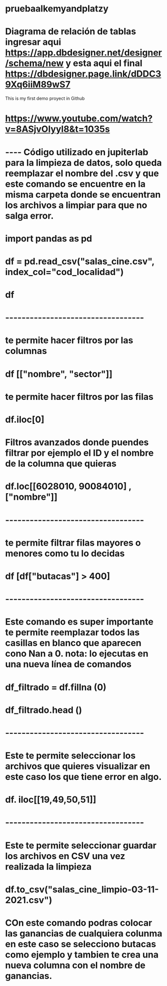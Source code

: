 # pruebaalkemyandplatzy
# Diagrama de relación de tablas ingresar aqui https://app.dbdesigner.net/designer/schema/new y esta aqui el final https://dbdesigner.page.link/dDDC39Xq6iiM89wS7
This is my first demo proyect  in Github
# https://www.youtube.com/watch?v=8ASjvOIyyl8&t=1035s
# ----  Código utilizado en jupiterlab para la limpieza de datos, solo queda reemplazar el nombre del .csv y que este comando se encuentre en la misma carpeta donde se encuentran los archivos a limpiar para que no salga error.
# import pandas as pd

# df = pd.read_csv("salas_cine.csv", index_col="cod_localidad")

# df
# ----------------------------------
# te permite hacer filtros por las columnas 
# df [["nombre", "sector"]]

# te permite hacer filtros por las filas 
# df.iloc[0] 

# Filtros avanzados donde puendes filtrar por ejemplo el ID y el nombre de la columna que quieras
# df.loc[[6028010, 90084010] , ["nombre"]] 
# ----------------------------------
# te permite filtrar filas mayores o menores como tu lo decidas
# df [df["butacas"] > 400]

# ----------------------------------
# Este comando es super importante te permite reemplazar todos las casillas en blanco que aparecen cono Nan a 0. nota: lo ejecutas en una nueva línea de comandos

# df_filtrado = df.fillna (0)

# df_filtrado.head ()

# ----------------------------------
# Este te permite seleccionar los archivos que quieres visualizar en este caso los que tiene error en algo.
# df. iloc[[19,49,50,51]]

# ----------------------------------
# Este te permite seleccionar guardar los archivos en CSV una vez realizada la limpieza
# df.to_csv("salas_cine_limpio-03-11-2021.csv")

# COn este comando podras colocar las ganancias de cualquiera colunma en este caso se selecciono butacas como ejemplo y tambien te crea una nueva columna con el nombre de ganancias.
<!-- import random
def calcularGanancias(butacas):
    ganancia = butacas * random.randint (3, 5)
    return ganancia

df ["ganancias"]= df ["butacas"].apply(calcularGanancias)

df.head(10) -->
